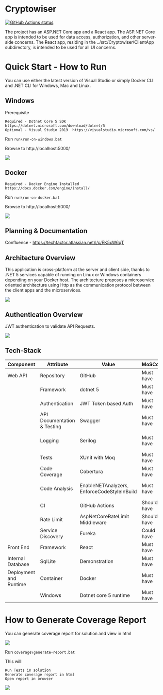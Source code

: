 
# Cryptowiser

<p align="left">
  <a href="https://github.com/ThePravinDeshmukh/cryptowiser"><img alt="GitHub Actions status" src="https://github.com/ThePravinDeshmukh/cryptowiser/workflows/.NET/badge.svg"></a>
</p>

The project has an ASP.NET Core app and a React app. The ASP.NET Core app is intended to be used for data access, authorization, and other server-side concerns. The React app, residing in the ../src/Cryptowiser/ClientApp subdirectory, is intended to be used for all UI concerns.

# Quick Start - How to Run

You can use either the latest version of Visual Studio or simply Docker CLI and .NET CLI for Windows, Mac and Linux.

## Windows 
Prerequisite

	Required - Dotnet Core 5 SDK  https://dotnet.microsoft.com/download/dotnet/5
	Optional - Visual Studio 2019  https://visualstudio.microsoft.com/vs/
Run
```run\run-on-windows.bat```

Browse to
  http://localhost:5000/

![](img/run-via-dotnet-cli.gif)

## Docker

    Required - Docker Engine Installed https://docs.docker.com/engine/install/

Run
```run\run-on-docker.bat```

Browse to
  http://localhost:5000/

![](img/run-on-docker.gif)

## Planning & Documentation
Confluence - https://techfactor.atlassian.net/l/c/EK5xW6qT

## Architecture Overview
This application is cross-platform at the server and client side, thanks to .NET 5 services capable of running on Linux or Windows containers depending on your Docker host. The architecture proposes a microservice oriented architecture using Http as the communication protocol between the client apps and the microservices.

![](img/architecture-overview.png)


## Authentication Overview
JWT authentication to validate API Requests.

![](img/authentication-overview.png)


## Tech-Stack

| Component        	| Attribute					| Value | MoSCoW  	| Status  | Reference |
| ------------- 	|-------------		| -------------	| -------------	| ------------- |-------------|
| Web API | Repository 					| GitHub | Must have | Done | https://github.com/ThePravinDeshmukh/cryptowiser |
|  | Framework 							| dotnet 5 | Must have | Done | https://dotnet.microsoft.com/download/dotnet/5.0 |
|  | Authentication 					| JWT Token based Auth | Must have | Done | https://docs.microsoft.com/en-us/ef/core/ |
|  | API Documentation & Testing 		| Swagger | Must have | Done | https://docs.microsoft.com/en-us/aspnet/core/tutorials/web-api-help-pages-using-swagger?view=aspnetcore-5.0 |
|  | Logging 							| Serilog | Must have | Done | https://docs.microsoft.com/en-us/aspnet/core/fundamentals/logging/?view=aspnetcore-5.0 |
|  | Tests 								| XUnit with Moq | Must have | Not Started | EF Core Testing https://docs.microsoft.com/en-us/ef/core/testing/ |
|  | Code Coverage 						| Cobertura | Must have | Done | https://docs.microsoft.com/en-us/dotnet/core/testing/unit-testing-code-coverage?tabs=windows |
|  | Code Analysis 						| EnableNETAnalyzers, EnforceCodeStyleInBuild | Must have | Done | https://docs.microsoft.com/en-us/dotnet/fundamentals/code-analysis/overview#code-quality-analysis |
|  | CI | GitHub Actions 				| Should have | Not Started | https://github.com/ThePravinDeshmukh/cryptowiser/actions |
|  | Rate Limit 						| AspNetCoreRateLimit Middleware | Should have | Not Started | https://github.com/stefanprodan/AspNetCoreRateLimit |
|  | Service Discovery 					| Eureka | Could have | Not Started | https://steeltoe.io/service-discovery/get-started/eureka |
| Front End			 					| Framework | React | Must have  | Done | https://docs.microsoft.com/en-us/ef/core/providers/in-memory/?tabs=dotnet-core-cli |
| Internal Database 					| SqlLite | Demonstration | Must have  | Done | https://docs.microsoft.com/en-us/ef/core/providers/in-memory/?tabs=dotnet-core-cli |
| Deployment and Runtime | Container 	| Docker | Must have | Done | Run ```run\via-docker.bat``` |
|  | Windows | Dotnet core 5 runtime 	| Must have | Done | Run ```run\via-dotnet-cli.bat``` |



# How to Generate Coverage Report

You can generate coverage report for solution and view in html

![](img/coverage-report.JPG)

Run
```coverage\generate-report.bat```

This will 

    Run Tests in solution
    Generate coverage report in html
    Open report in browser
	
![](img/generate-coverage-report.gif)

 
